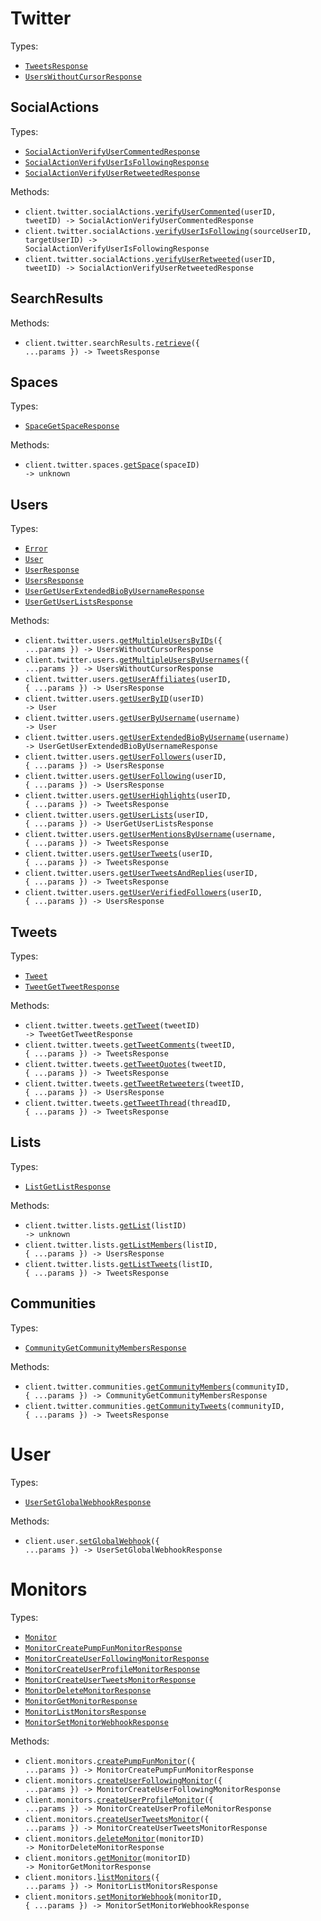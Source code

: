 # Twitter

Types:

- <code><a href="./src/resources/twitter/twitter.ts">TweetsResponse</a></code>
- <code><a href="./src/resources/twitter/twitter.ts">UsersWithoutCursorResponse</a></code>

## SocialActions

Types:

- <code><a href="./src/resources/twitter/social-actions.ts">SocialActionVerifyUserCommentedResponse</a></code>
- <code><a href="./src/resources/twitter/social-actions.ts">SocialActionVerifyUserIsFollowingResponse</a></code>
- <code><a href="./src/resources/twitter/social-actions.ts">SocialActionVerifyUserRetweetedResponse</a></code>

Methods:

- <code title="get /twitter/tweets/{tweet_id}/commented_by/{user_id}">client.twitter.socialActions.<a href="./src/resources/twitter/social-actions.ts">verifyUserCommented</a>(userID, tweetID) -> SocialActionVerifyUserCommentedResponse</code>
- <code title="get /twitter/user/{source_user_id}/following/{target_user_id}">client.twitter.socialActions.<a href="./src/resources/twitter/social-actions.ts">verifyUserIsFollowing</a>(sourceUserID, targetUserID) -> SocialActionVerifyUserIsFollowingResponse</code>
- <code title="get /twitter/tweets/{tweet_id}/retweeted_by/{user_id}">client.twitter.socialActions.<a href="./src/resources/twitter/social-actions.ts">verifyUserRetweeted</a>(userID, tweetID) -> SocialActionVerifyUserRetweetedResponse</code>

## SearchResults

Methods:

- <code title="get /twitter/search">client.twitter.searchResults.<a href="./src/resources/twitter/search-results.ts">retrieve</a>({ ...params }) -> TweetsResponse</code>

## Spaces

Types:

- <code><a href="./src/resources/twitter/spaces.ts">SpaceGetSpaceResponse</a></code>

Methods:

- <code title="get /twitter/space/{space_id}">client.twitter.spaces.<a href="./src/resources/twitter/spaces.ts">getSpace</a>(spaceID) -> unknown</code>

## Users

Types:

- <code><a href="./src/resources/twitter/users.ts">Error</a></code>
- <code><a href="./src/resources/twitter/users.ts">User</a></code>
- <code><a href="./src/resources/twitter/users.ts">UserResponse</a></code>
- <code><a href="./src/resources/twitter/users.ts">UsersResponse</a></code>
- <code><a href="./src/resources/twitter/users.ts">UserGetUserExtendedBioByUsernameResponse</a></code>
- <code><a href="./src/resources/twitter/users.ts">UserGetUserListsResponse</a></code>

Methods:

- <code title="post /twitter/users-by-ids">client.twitter.users.<a href="./src/resources/twitter/users.ts">getMultipleUsersByIDs</a>({ ...params }) -> UsersWithoutCursorResponse</code>
- <code title="post /twitter/users-by-usernames">client.twitter.users.<a href="./src/resources/twitter/users.ts">getMultipleUsersByUsernames</a>({ ...params }) -> UsersWithoutCursorResponse</code>
- <code title="get /twitter/user/{user_id}/affiliates">client.twitter.users.<a href="./src/resources/twitter/users.ts">getUserAffiliates</a>(userID, { ...params }) -> UsersResponse</code>
- <code title="get /twitter/user/{user_id}">client.twitter.users.<a href="./src/resources/twitter/users.ts">getUserByID</a>(userID) -> User</code>
- <code title="get /twitter/user/{username}">client.twitter.users.<a href="./src/resources/twitter/users.ts">getUserByUsername</a>(username) -> User</code>
- <code title="get /twitter/user/{username}/extended-bio">client.twitter.users.<a href="./src/resources/twitter/users.ts">getUserExtendedBioByUsername</a>(username) -> UserGetUserExtendedBioByUsernameResponse</code>
- <code title="get /twitter/user/{user_id}/followers">client.twitter.users.<a href="./src/resources/twitter/users.ts">getUserFollowers</a>(userID, { ...params }) -> UsersResponse</code>
- <code title="get /twitter/user/{user_id}/following">client.twitter.users.<a href="./src/resources/twitter/users.ts">getUserFollowing</a>(userID, { ...params }) -> UsersResponse</code>
- <code title="get /twitter/user/{user_id}/highlights">client.twitter.users.<a href="./src/resources/twitter/users.ts">getUserHighlights</a>(userID, { ...params }) -> TweetsResponse</code>
- <code title="get /twitter/user/{user_id}/lists">client.twitter.users.<a href="./src/resources/twitter/users.ts">getUserLists</a>(userID, { ...params }) -> UserGetUserListsResponse</code>
- <code title="get /twitter/user/{username}/mentions">client.twitter.users.<a href="./src/resources/twitter/users.ts">getUserMentionsByUsername</a>(username, { ...params }) -> TweetsResponse</code>
- <code title="get /twitter/user/{user_id}/tweets">client.twitter.users.<a href="./src/resources/twitter/users.ts">getUserTweets</a>(userID, { ...params }) -> TweetsResponse</code>
- <code title="get /twitter/user/{user_id}/tweets-and-replies">client.twitter.users.<a href="./src/resources/twitter/users.ts">getUserTweetsAndReplies</a>(userID, { ...params }) -> TweetsResponse</code>
- <code title="get /twitter/user/{user_id}/verified-followers">client.twitter.users.<a href="./src/resources/twitter/users.ts">getUserVerifiedFollowers</a>(userID, { ...params }) -> UsersResponse</code>

## Tweets

Types:

- <code><a href="./src/resources/twitter/tweets.ts">Tweet</a></code>
- <code><a href="./src/resources/twitter/tweets.ts">TweetGetTweetResponse</a></code>

Methods:

- <code title="get /twitter/tweets/{tweet_id}">client.twitter.tweets.<a href="./src/resources/twitter/tweets.ts">getTweet</a>(tweetID) -> TweetGetTweetResponse</code>
- <code title="get /twitter/tweets/{tweet_id}/comments">client.twitter.tweets.<a href="./src/resources/twitter/tweets.ts">getTweetComments</a>(tweetID, { ...params }) -> TweetsResponse</code>
- <code title="get /twitter/tweets/{tweet_id}/quotes">client.twitter.tweets.<a href="./src/resources/twitter/tweets.ts">getTweetQuotes</a>(tweetID, { ...params }) -> TweetsResponse</code>
- <code title="get /twitter/tweets/{tweet_id}/retweeted_by">client.twitter.tweets.<a href="./src/resources/twitter/tweets.ts">getTweetRetweeters</a>(tweetID, { ...params }) -> UsersResponse</code>
- <code title="get /twitter/thread/{thread_id}">client.twitter.tweets.<a href="./src/resources/twitter/tweets.ts">getTweetThread</a>(threadID, { ...params }) -> TweetsResponse</code>

## Lists

Types:

- <code><a href="./src/resources/twitter/lists.ts">ListGetListResponse</a></code>

Methods:

- <code title="get /twitter/list/{list_id}">client.twitter.lists.<a href="./src/resources/twitter/lists.ts">getList</a>(listID) -> unknown</code>
- <code title="get /twitter/list/{list_id}/members">client.twitter.lists.<a href="./src/resources/twitter/lists.ts">getListMembers</a>(listID, { ...params }) -> UsersResponse</code>
- <code title="get /twitter/list/{list_id}/tweets">client.twitter.lists.<a href="./src/resources/twitter/lists.ts">getListTweets</a>(listID, { ...params }) -> TweetsResponse</code>

## Communities

Types:

- <code><a href="./src/resources/twitter/communities.ts">CommunityGetCommunityMembersResponse</a></code>

Methods:

- <code title="get /twitter/community/{community_id}/members">client.twitter.communities.<a href="./src/resources/twitter/communities.ts">getCommunityMembers</a>(communityID, { ...params }) -> CommunityGetCommunityMembersResponse</code>
- <code title="get /twitter/community/{community_id}/tweets">client.twitter.communities.<a href="./src/resources/twitter/communities.ts">getCommunityTweets</a>(communityID, { ...params }) -> TweetsResponse</code>

# User

Types:

- <code><a href="./src/resources/user.ts">UserSetGlobalWebhookResponse</a></code>

Methods:

- <code title="post /user/webhook">client.user.<a href="./src/resources/user.ts">setGlobalWebhook</a>({ ...params }) -> UserSetGlobalWebhookResponse</code>

# Monitors

Types:

- <code><a href="./src/resources/monitors.ts">Monitor</a></code>
- <code><a href="./src/resources/monitors.ts">MonitorCreatePumpFunMonitorResponse</a></code>
- <code><a href="./src/resources/monitors.ts">MonitorCreateUserFollowingMonitorResponse</a></code>
- <code><a href="./src/resources/monitors.ts">MonitorCreateUserProfileMonitorResponse</a></code>
- <code><a href="./src/resources/monitors.ts">MonitorCreateUserTweetsMonitorResponse</a></code>
- <code><a href="./src/resources/monitors.ts">MonitorDeleteMonitorResponse</a></code>
- <code><a href="./src/resources/monitors.ts">MonitorGetMonitorResponse</a></code>
- <code><a href="./src/resources/monitors.ts">MonitorListMonitorsResponse</a></code>
- <code><a href="./src/resources/monitors.ts">MonitorSetMonitorWebhookResponse</a></code>

Methods:

- <code title="post /monitors/search-pump-fun">client.monitors.<a href="./src/resources/monitors.ts">createPumpFunMonitor</a>({ ...params }) -> MonitorCreatePumpFunMonitorResponse</code>
- <code title="post /monitors/user-following">client.monitors.<a href="./src/resources/monitors.ts">createUserFollowingMonitor</a>({ ...params }) -> MonitorCreateUserFollowingMonitorResponse</code>
- <code title="post /monitors/user-profile">client.monitors.<a href="./src/resources/monitors.ts">createUserProfileMonitor</a>({ ...params }) -> MonitorCreateUserProfileMonitorResponse</code>
- <code title="post /monitors/user-tweets">client.monitors.<a href="./src/resources/monitors.ts">createUserTweetsMonitor</a>({ ...params }) -> MonitorCreateUserTweetsMonitorResponse</code>
- <code title="delete /monitors/{monitor_id}">client.monitors.<a href="./src/resources/monitors.ts">deleteMonitor</a>(monitorID) -> MonitorDeleteMonitorResponse</code>
- <code title="get /monitors/{monitor_id}">client.monitors.<a href="./src/resources/monitors.ts">getMonitor</a>(monitorID) -> MonitorGetMonitorResponse</code>
- <code title="get /monitors">client.monitors.<a href="./src/resources/monitors.ts">listMonitors</a>({ ...params }) -> MonitorListMonitorsResponse</code>
- <code title="patch /monitors/{monitor_id}">client.monitors.<a href="./src/resources/monitors.ts">setMonitorWebhook</a>(monitorID, { ...params }) -> MonitorSetMonitorWebhookResponse</code>
